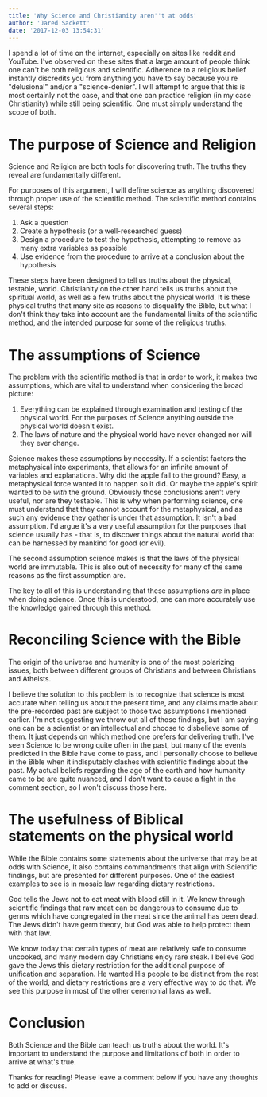 ```yaml
---
title: 'Why Science and Christianity aren''t at odds'
author: 'Jared Sackett'
date: '2017-12-03 13:54:31'
---
```


I spend a lot of time on the internet, especially on sites like reddit and YouTube. I've observed on these sites that a large amount of people think one can't be both religious and scientific. Adherence to a religious belief instantly discredits you from anything you have to say because you're "delusional" and/or a "science-denier". I will attempt to argue that this is most certainly not the case, and that one can practice religion (in my case Christianity) while still being scientific. One must simply understand the scope of both.

# The purpose of Science and Religion
Science and Religion are both tools for discovering truth. The truths they reveal are fundamentally different.

For purposes of this argument, I will define science as anything discovered through proper use of the scientific method. The scientific method contains several steps:

1. Ask a question
2. Create a hypothesis (or a well-researched guess)
3. Design a procedure to test the hypothesis, attempting to remove as many extra variables as possible
4. Use evidence from the procedure to arrive at a conclusion about the hypothesis

These steps have been designed to tell us truths about the physical, testable, world. Christianity on the other hand tells us truths about the spiritual world, as well as a few truths about the physical world. It is these physical truths that many site as reasons to disqualify the Bible, but what I don't think they take into account are the fundamental limits of the scientific method, and the intended purpose for some of the religious truths.

# The assumptions of Science
The problem with the scientific method is that in order to work, it makes two assumptions, which are vital to understand when considering the broad picture:

1. Everything can be explained through examination and testing of the physical world. For the purposes of Science anything outside the physical world doesn't exist.
2. The laws of nature and the physical world have never changed nor will they ever change.

Science makes these assumptions by necessity. If a scientist factors the metaphysical into experiments, that allows for an infinite amount of variables and explanations. Why did the apple fall to the ground? Easy, a metaphysical force wanted it to happen so it did. Or maybe the apple's spirit wanted to be *with* the ground. Obviously those conclusions aren't very useful, nor are they testable. This is why when performing science, one must understand that they cannot account for the metaphysical, and as such any evidence they gather is under that assumption. It isn't a bad assumption. I'd argue it's a very useful assumption for the purposes that science usually has - that is, to discover things about the natural world that can be harnessed by mankind for good (or evil).

The second assumption science makes is that the laws of the physical world are immutable. This is also out of necessity for many of the same reasons as the first assumption are.

The key to all of this is understanding that these assumptions *are* in place when doing science. Once this is understood, one can more accurately use the knowledge gained through this method.

# Reconciling Science with the Bible 
The origin of the universe and humanity is one of the most polarizing issues, both between different groups of Christians and between Christians and Atheists. 

I believe the solution to this problem is to recognize that science is most accurate when telling us about the present time, and any claims made about the pre-recorded past are subject to those two assumptions I mentioned earlier. I'm not suggesting we throw out all of those findings, but I am saying one can be a scientist or an intellectual and choose to disbelieve some of them. It just depends on which method one prefers for delivering truth. I've seen Science to be wrong quite often in the past, but many of the events predicted in the Bible have come to pass, and I personally choose to believe in the Bible when it indisputably clashes with scientific findings about the past. My actual beliefs regarding the age of the earth and how humanity came to be are quite nuanced, and I don't want to cause a fight in the comment section, so I won't discuss those here.

# The usefulness of Biblical statements on the physical world
While the Bible contains some statements about the universe that may be at odds with Science, It also contains commandments that align with Scientific findings, but are presented for different purposes. One of the easiest examples to see is in mosaic law regarding dietary restrictions. 

God tells the Jews not to eat meat with blood still in it. We know through scientific findings that raw meat can be dangerous to consume due to germs which have congregated in the meat since the animal has been dead. The Jews didn't have germ theory, but God was able to help protect them with that law.

We know today that certain types of meat are relatively safe to consume uncooked, and many modern day Christians enjoy rare steak. I believe God gave the Jews this dietary restriction for the additional purpose of unification and separation. He wanted His people to be distinct from the rest of the world, and dietary restrictions are a very effective way to do that. We see this purpose in most of the other ceremonial laws as well. 

# Conclusion
Both Science and the Bible can teach us truths about the world. It's important to understand the purpose and limitations of both in order to arrive at what's true.

Thanks for reading! Please leave a comment below if you have any thoughts to add or discuss.